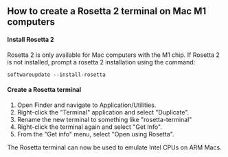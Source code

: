 ## How to create a Rosetta 2 terminal on Mac M1 computers

#### Install Rosetta 2
Rosetta 2 is only available for Mac computers with the M1 chip. If Rosetta 2 is not installed, prompt a rosetta 2 installation using the command:

`softwareupdate --install-rosetta`

#### Create a Rosetta terminal

1. Open Finder and navigate to Application/Utilities. 
2. Right-click the "Terminal" application and select "Duplicate". 
3. Rename the new terminal to something like "rosetta-terminal"
4. Right-click the terminal again and select "Get Info".
5. From the "Get info" menu, select "Open using Rosetta".

The Rosetta terminal can now be used to emulate Intel CPUs on ARM Macs.

